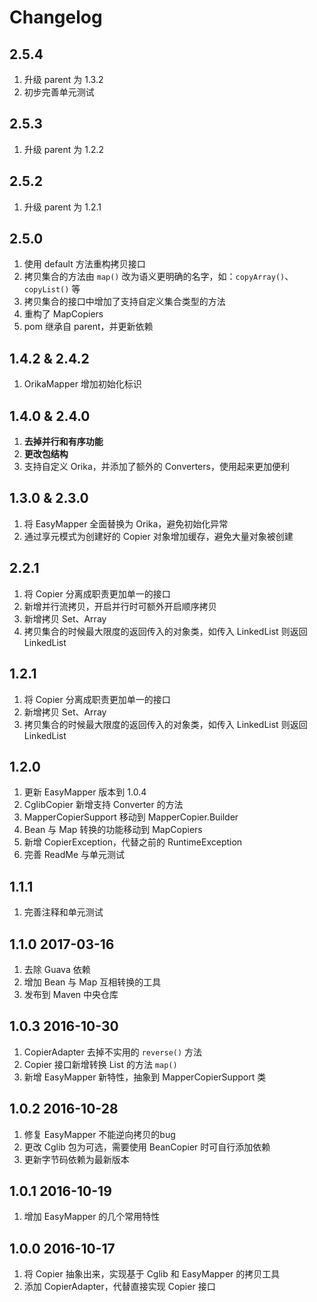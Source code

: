 # Changelog

## 2.5.4
1. 升级 parent 为 1.3.2
2. 初步完善单元测试

## 2.5.3
1. 升级 parent 为 1.2.2

## 2.5.2
1. 升级 parent 为 1.2.1

## 2.5.0
1. 使用 default 方法重构拷贝接口
2. 拷贝集合的方法由 `map()` 改为语义更明确的名字，如：`copyArray()`、`copyList()` 等
3. 拷贝集合的接口中增加了支持自定义集合类型的方法
4. 重构了 MapCopiers
5. pom 继承自 parent，并更新依赖

## 1.4.2 & 2.4.2
1. OrikaMapper 增加初始化标识

## 1.4.0 & 2.4.0
1. **去掉并行和有序功能**
2. **更改包结构**
3. 支持自定义 Orika，并添加了额外的 Converters，使用起来更加便利

## 1.3.0 & 2.3.0
1. 将 EasyMapper 全面替换为 Orika，避免初始化异常
2. 通过享元模式为创建好的 Copier 对象增加缓存，避免大量对象被创建

## 2.2.1
1. 将 Copier 分离成职责更加单一的接口
2. 新增并行流拷贝，开启并行时可额外开启顺序拷贝
3. 新增拷贝 Set、Array
4. 拷贝集合的时候最大限度的返回传入的对象类，如传入 LinkedList 则返回 LinkedList

## 1.2.1
1. 将 Copier 分离成职责更加单一的接口
2. 新增拷贝 Set、Array
3. 拷贝集合的时候最大限度的返回传入的对象类，如传入 LinkedList 则返回 LinkedList

## 1.2.0
1. 更新 EasyMapper 版本到 1.0.4
2. CglibCopier 新增支持 Converter 的方法
3. MapperCopierSupport 移动到 MapperCopier.Builder
4. Bean 与 Map 转换的功能移动到 MapCopiers
5. 新增 CopierException，代替之前的 RuntimeException
6. 完善 ReadMe 与单元测试

## 1.1.1
1. 完善注释和单元测试

## 1.1.0 2017-03-16
1. 去除 Guava 依赖
2. 增加 Bean 与 Map 互相转换的工具
3. 发布到 Maven 中央仓库

## 1.0.3 2016-10-30
1. CopierAdapter 去掉不实用的 `reverse()` 方法
2. Copier 接口新增转换 List 的方法 `map()`
3. 新增 EasyMapper 新特性，抽象到 MapperCopierSupport 类

## 1.0.2 2016-10-28
1. 修复 EasyMapper 不能逆向拷贝的bug
2. 更改 Cglib 包为可选，需要使用 BeanCopier 时可自行添加依赖
3. 更新字节码依赖为最新版本

## 1.0.1 2016-10-19
1. 增加 EasyMapper 的几个常用特性

## 1.0.0 2016-10-17
1. 将 Copier 抽象出来，实现基于 Cglib 和 EasyMapper 的拷贝工具
2. 添加 CopierAdapter，代替直接实现 Copier 接口